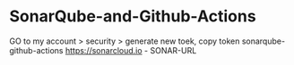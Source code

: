 # SonarQube-and-Github-Actions

GO to my account > security > generate new toek, copy token
sonarqube-github-actions
https://sonarcloud.io - SONAR-URL